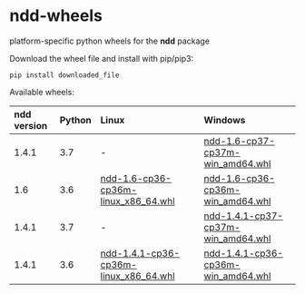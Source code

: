 # ndd-wheels
platform-specific python wheels for the **ndd** package

Download the wheel file and install with pip/pip3:
```
pip install downloaded_file
```

Available wheels:

| ndd version | Python | Linux | Windows |
| :---------- | ------ | :---- | :------ |
| 1.4.1       | 3.7    | -     | [ndd-1.6-cp37-cp37m-win_amd64.whl](https://github.com/simomarsili/ndd-wheels/raw/master/ndd-1.6-cp37-cp37m-win_amd64.whl) |
| 1.6         | 3.6    | [ndd-1.6-cp36-cp36m-linux_x86_64.whl](https://github.com/simomarsili/ndd-wheels/raw/master/ndd-1.6-cp36-cp36m-linux_x86_64.whl) | [ndd-1.6-cp36-cp36m-win_amd64.whl](https://github.com/simomarsili/ndd-wheels/raw/master/ndd-1.6-cp36-cp36m-win_amd64.whl) |
| 1.4.1       | 3.7    | -     | [ndd-1.4.1-cp37-cp37m-win_amd64.whl](https://github.com/simomarsili/ndd-wheels/raw/master/ndd-1.4.1-cp37-cp37m-win_amd64.whl) |
| 1.4.1       | 3.6    | [ndd-1.4.1-cp36-cp36m-linux_x86_64.whl](https://github.com/simomarsili/ndd-wheels/raw/master/ndd-1.4.1-cp36-cp36m-linux_x86_64.whl) | [ndd-1.4.1-cp36-cp36m-win_amd64.whl](https://github.com/simomarsili/ndd-wheels/raw/master/ndd-1.4.1-cp36-cp36m-win_amd64.whl) |



